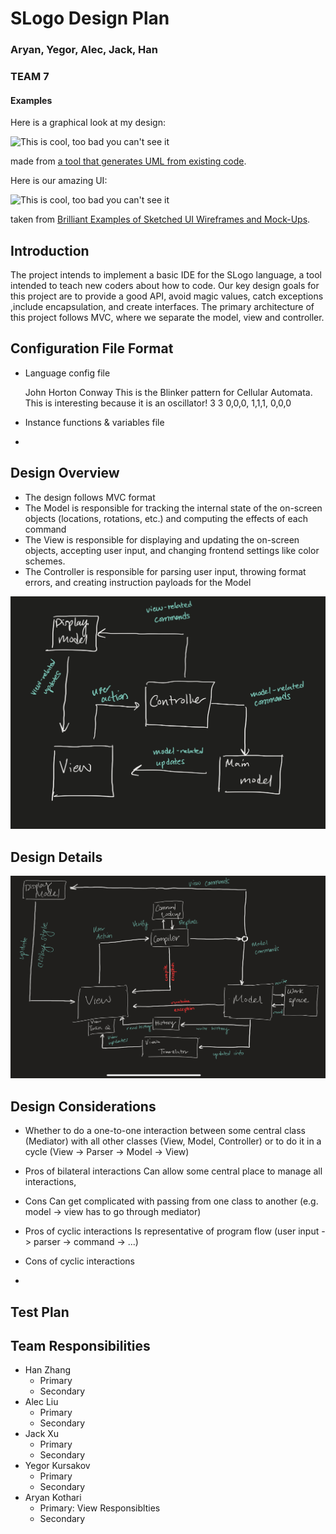 # SLogo Design Plan

### Aryan, Yegor, Alec, Jack, Han

### TEAM 7

#### Examples

Here is a graphical look at my design:

![This is cool, too bad you can't see it](online-shopping-uml-example.png "An initial UI")

made from [a tool that generates UML from existing code](http://staruml.io/).

Here is our amazing UI:

![This is cool, too bad you can't see it](29-sketched-ui-wireframe.jpg "An alternate design")

taken
from [Brilliant Examples of Sketched UI Wireframes and Mock-Ups](https://onextrapixel.com/40-brilliant-examples-of-sketched-ui-wireframes-and-mock-ups/).

## Introduction

The project intends to implement a basic IDE for the SLogo language, a tool intended to teach new
coders about how to code. Our key design goals for this project are to provide a good API, avoid
magic values, catch exceptions ,include encapsulation, and create interfaces.
The primary architecture of this project follows MVC, where we separate the model, view
and controller. 

## Configuration File Format

* Language config file

  <Simulations>
  <Simulation>
  <canonical_name></canonical_name>
  <title>Conway's Game of Life</title>
  <author>John Horton Conway</author>
  <description> This is the Blinker pattern for Cellular Automata. This is interesting because it is an oscillator! </description>
  <width>3</width>
  <height>3</height>
  <!-- 0 = Dead, 1 = Alive -->
  <initconfig>
  0,0,0,
  1,1,1,
  0,0,0
  </initconfig>
  <extra></extra>
  </Simulation>
  </Simulations>


* Instance functions & variables file


*

## Design Overview

* The design follows MVC format
* The Model is responsible for tracking the internal state of the on-screen objects (locations,
  rotations, etc.) and computing the effects of each command
* The View is responsible for displaying and updating the on-screen objects, accepting user input,
  and changing frontend settings like color schemes.
* The Controller is responsible for parsing user input, throwing format errors, and creating
  instruction payloads for the Model

![Design Overview](Design_Simplified.jpg)

## Design Details
![Design Detailed](Design_Detailed.jpg)

## Design Considerations

* Whether to do a one-to-one interaction between some central class (Mediator) with all other classes (View, Model, Controller)
or to do it in a cycle (View -> Parser -> Model -> View)

- Pros of bilateral interactions
Can allow some central place to manage all interactions, 
- Cons
Can get complicated with passing from one class to another (e.g. model -> view has to go through mediator)

- Pros of cyclic interactions
Is representative of program flow (user input -> parser -> command -> ...)
- Cons of cyclic interactions


* 




## Test Plan


## Team Responsibilities

* Han Zhang
  - Primary
  - Secondary
* Alec Liu
  - Primary 
  - Secondary 
* Jack Xu
  - Primary 
  - Secondary 
* Yegor Kursakov
  - Primary
  - Secondary
* Aryan Kothari
  - Primary: View Responsiblties
  - Secondary
